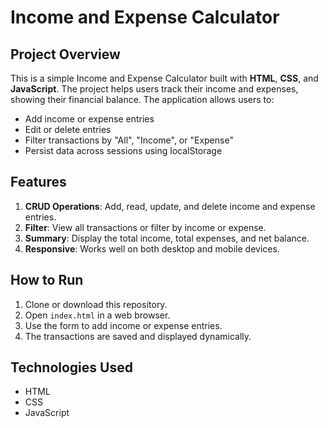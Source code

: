 # Income and Expense Calculator

## Project Overview

This is a simple Income and Expense Calculator built with **HTML**, **CSS**, and **JavaScript**. The project helps users track their income and expenses, showing their financial balance. The application allows users to:

- Add income or expense entries
- Edit or delete entries
- Filter transactions by "All", "Income", or "Expense"
- Persist data across sessions using localStorage

## Features

1. **CRUD Operations**: Add, read, update, and delete income and expense entries.
2. **Filter**: View all transactions or filter by income or expense.
3. **Summary**: Display the total income, total expenses, and net balance.
4. **Responsive**: Works well on both desktop and mobile devices.

## How to Run

1. Clone or download this repository.
2. Open `index.html` in a web browser.
3. Use the form to add income or expense entries.
4. The transactions are saved and displayed dynamically.


## Technologies Used

- HTML
- CSS
- JavaScript
